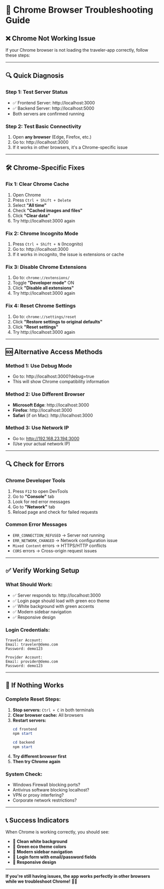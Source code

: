 # 🔧 Chrome Browser Troubleshooting Guide

## ❌ Chrome Not Working Issue

If your Chrome browser is not loading the traveler-app correctly, follow these steps:

---

## 🔍 **Quick Diagnosis**

### **Step 1: Test Server Status**
- ✅ Frontend Server: http://localhost:3000
- ✅ Backend Server: http://localhost:5000  
- Both servers are confirmed running

### **Step 2: Test Basic Connectivity**
1. Open **any browser** (Edge, Firefox, etc.)
2. Go to: http://localhost:3000
3. If it works in other browsers, it's a Chrome-specific issue

---

## 🛠️ **Chrome-Specific Fixes**

### **Fix 1: Clear Chrome Cache**
1. Open Chrome
2. Press `Ctrl + Shift + Delete`
3. Select **"All time"**
4. Check **"Cached images and files"**
5. Click **"Clear data"**
6. Try http://localhost:3000 again

### **Fix 2: Chrome Incognito Mode**
1. Press `Ctrl + Shift + N` (Incognito)
2. Go to: http://localhost:3000
3. If it works in incognito, the issue is extensions or cache

### **Fix 3: Disable Chrome Extensions**
1. Go to: `chrome://extensions/`
2. Toggle **"Developer mode"** ON
3. Click **"Disable all extensions"**
4. Try http://localhost:3000 again

### **Fix 4: Reset Chrome Settings**
1. Go to: `chrome://settings/reset`
2. Click **"Restore settings to original defaults"**
3. Click **"Reset settings"**
4. Try http://localhost:3000 again

---

## 🆘 **Alternative Access Methods**

### **Method 1: Use Debug Mode**
- Go to: http://localhost:3000?debug=true
- This will show Chrome compatibility information

### **Method 2: Use Different Browser**
- **Microsoft Edge**: http://localhost:3000
- **Firefox**: http://localhost:3000
- **Safari** (if on Mac): http://localhost:3000

### **Method 3: Use Network IP**
- Go to: http://192.168.23.194:3000
- (Use your actual network IP)

---

## 🔍 **Check for Errors**

### **Chrome Developer Tools**
1. Press `F12` to open DevTools
2. Go to **"Console"** tab
3. Look for red error messages
4. Go to **"Network"** tab
5. Reload page and check for failed requests

### **Common Error Messages**
- `ERR_CONNECTION_REFUSED` → Server not running
- `ERR_NETWORK_CHANGED` → Network configuration issue
- `Mixed Content` errors → HTTPS/HTTP conflicts
- `CORS` errors → Cross-origin request issues

---

## ✅ **Verify Working Setup**

### **What Should Work:**
- ✅ Server responds to: http://localhost:3000
- ✅ Login page should load with green eco theme
- ✅ White background with green accents
- ✅ Modern sidebar navigation
- ✅ Responsive design

### **Login Credentials:**
```
Traveler Account:
Email: traveler@demo.com
Password: demo123

Provider Account:
Email: provider@demo.com
Password: demo123
```

---

## 🚨 **If Nothing Works**

### **Complete Reset Steps:**
1. **Stop servers:** `Ctrl + C` in both terminals
2. **Clear browser cache:** All browsers
3. **Restart servers:**
   ```powershell
   cd frontend
   npm start
   
   cd backend  
   npm start
   ```
4. **Try different browser first**
5. **Then try Chrome again**

### **System Check:**
- Windows Firewall blocking ports?
- Antivirus software blocking localhost?
- VPN or proxy interfering?
- Corporate network restrictions?

---

## 📞 **Success Indicators**

When Chrome is working correctly, you should see:
- 🌿 **Clean white background**
- 🌿 **Green eco theme colors**
- 🌿 **Modern sidebar navigation**
- 🌿 **Login form with email/password fields**
- 🌿 **Responsive design**

---

**If you're still having issues, the app works perfectly in other browsers while we troubleshoot Chrome!** 🌱✨